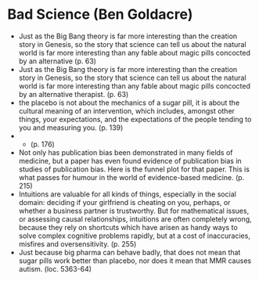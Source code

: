 # Bad Science (Ben Goldacre)
* Just as the Big Bang theory is far more interesting than the creation story in Genesis, so the story that science can tell us about the natural world is far more interesting than any fable about magic pills concocted by an alternative (p. 63)
* Just as the Big Bang theory is far more interesting than the creation story in Genesis, so the story that science can tell us about the natural world is far more interesting than any fable about magic pills concocted by an alternative therapist. (p. 63)
* the placebo is not about the mechanics of a sugar pill, it is about the cultural meaning of an intervention, which includes, amongst other things, your expectations, and the expectations of the people tending to you and measuring you. (p. 139)
* * (p. 176)
* Not only has publication bias been demonstrated in many fields of medicine, but a paper has even found evidence of publication bias in studies of publication bias. Here is the funnel plot for that paper. This is what passes for humour in the world of evidence-based medicine. (p. 215)
* Intuitions are valuable for all kinds of things, especially in the social domain: deciding if your girlfriend is cheating on you, perhaps, or whether a business partner is trustworthy. But for mathematical issues, or assessing causal relationships, intuitions are often completely wrong, because they rely on shortcuts which have arisen as handy ways to solve complex cognitive problems rapidly, but at a cost of inaccuracies, misfires and oversensitivity. (p. 255)
* Just because big pharma can behave badly, that does not mean that sugar pills work better than placebo, nor does it mean that MMR causes autism. (loc. 5363-64)